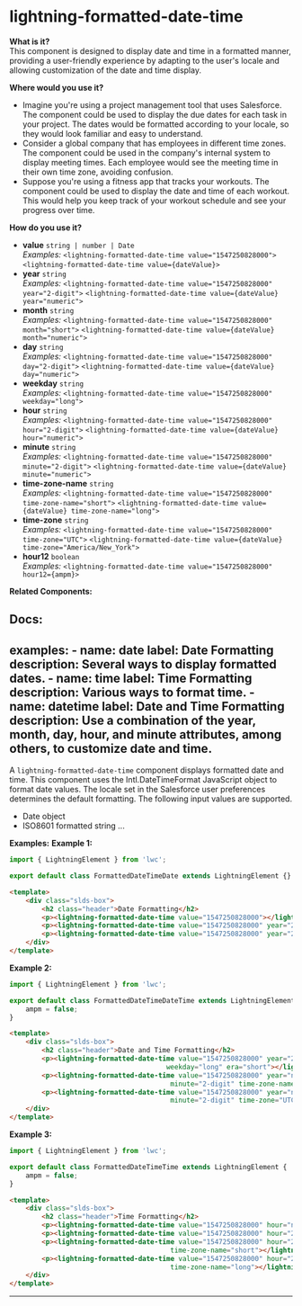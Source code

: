 # lightning-formatted-date-time

**What is it?**  
This component is designed to display date and time in a formatted manner, providing a user-friendly experience by adapting to the user's locale and allowing customization of the date and time display.

**Where would you use it?**
- Imagine you're using a project management tool that uses Salesforce. The <lightning-formatted-date-time> component could be used to display the due dates for each task in your project. The dates would be formatted according to your locale, so they would look familiar and easy to understand.
- Consider a global company that has employees in different time zones. The <lightning-formatted-date-time> component could be used in the company's internal system to display meeting times. Each employee would see the meeting time in their own time zone, avoiding confusion.
- Suppose you're using a fitness app that tracks your workouts. The <lightning-formatted-date-time> component could be used to display the date and time of each workout. This would help you keep track of your workout schedule and see your progress over time.

**How do you use it?**
- **value** `string | number | Date`  
  _Examples:_
    `<lightning-formatted-date-time value="1547250828000">`
    `<lightning-formatted-date-time value={dateValue}>`
- **year** `string`  
  _Examples:_
    `<lightning-formatted-date-time value="1547250828000" year="2-digit">`
    `<lightning-formatted-date-time value={dateValue} year="numeric">`
- **month** `string`  
  _Examples:_
    `<lightning-formatted-date-time value="1547250828000" month="short">`
    `<lightning-formatted-date-time value={dateValue} month="numeric">`
- **day** `string`  
  _Examples:_
    `<lightning-formatted-date-time value="1547250828000" day="2-digit">`
    `<lightning-formatted-date-time value={dateValue} day="numeric">`
- **weekday** `string`  
  _Examples:_
    `<lightning-formatted-date-time value="1547250828000" weekday="long">`
- **hour** `string`  
  _Examples:_
    `<lightning-formatted-date-time value="1547250828000" hour="2-digit">`
    `<lightning-formatted-date-time value={dateValue} hour="numeric">`
- **minute** `string`  
  _Examples:_
    `<lightning-formatted-date-time value="1547250828000" minute="2-digit">`
    `<lightning-formatted-date-time value={dateValue} minute="numeric">`
- **time-zone-name** `string`  
  _Examples:_
    `<lightning-formatted-date-time value="1547250828000" time-zone-name="short">`
    `<lightning-formatted-date-time value={dateValue} time-zone-name="long">`
- **time-zone** `string`  
  _Examples:_
    `<lightning-formatted-date-time value="1547250828000" time-zone="UTC">`
    `<lightning-formatted-date-time value={dateValue} time-zone="America/New_York">`
- **hour12** `boolean`  
  _Examples:_
    `<lightning-formatted-date-time value="1547250828000" hour12={ampm}>`

**Related Components:**


**Docs:**
---
examples:
    - name: date
      label: Date Formatting
      description: Several ways to display formatted dates.
    - name: time
      label: Time Formatting
      description: Various ways to format time.
    - name: datetime
      label: Date and Time Formatting
      description: Use a combination of the year, month, day, hour, and minute attributes, among others, to customize date and time.
---

A `lightning-formatted-date-time` component displays formatted date and time.
This component uses the Intl.DateTimeFormat JavaScript object to format date
values. The locale set in the Salesforce user preferences determines the
default formatting. The following input values are supported.

-   Date object
-   ISO8601 formatted string
...

**Examples:**
**Example 1:**

```js
import { LightningElement } from 'lwc';

export default class FormattedDateTimeDate extends LightningElement {}

```

```html
<template>
    <div class="slds-box">
        <h2 class="header">Date Formatting</h2>
        <p><lightning-formatted-date-time value="1547250828000"></lightning-formatted-date-time></p>
        <p><lightning-formatted-date-time value="1547250828000" year="2-digit" month="short" day="2-digit" weekday="narrow"></lightning-formatted-date-time></p>
        <p><lightning-formatted-date-time value="1547250828000" year="2-digit" month="short" day="2-digit" weekday="long"></lightning-formatted-date-time></p>
    </div>
</template>

```

**Example 2:**

```js
import { LightningElement } from 'lwc';

export default class FormattedDateTimeDateTime extends LightningElement {
    ampm = false;
}

```

```html
<template>
    <div class="slds-box">
        <h2 class="header">Date and Time Formatting</h2>
        <p><lightning-formatted-date-time value="1547250828000" year="2-digit" month="short" day="2-digit" hour="numeric"
                                       weekday="long" era="short"></lightning-formatted-date-time></p>
        <p><lightning-formatted-date-time value="1547250828000" year="numeric" month="numeric" day="numeric" hour="2-digit"
                                        minute="2-digit" time-zone-name="short"></lightning-formatted-date-time></p>
        <p><lightning-formatted-date-time value="1547250828000" year="numeric" month="numeric" day="numeric" hour="2-digit"
                                        minute="2-digit" time-zone="UTC" time-zone-name="short" hour12={ampm}></lightning-formatted-date-time></p>
    </div>
</template>

```

**Example 3:**

```js
import { LightningElement } from 'lwc';

export default class FormattedDateTimeTime extends LightningElement {
    ampm = false;
}

```

```html
<template>
    <div class="slds-box">
        <h2 class="header">Time Formatting</h2>
        <p><lightning-formatted-date-time value="1547250828000" hour="numeric"></lightning-formatted-date-time></p>
        <p><lightning-formatted-date-time value="1547250828000" hour="2-digit" second="2-digit"></lightning-formatted-date-time></p>
        <p><lightning-formatted-date-time value="1547250828000" hour="2-digit" minute="2-digit" time-zone="UTC"
                                        time-zone-name="short"></lightning-formatted-date-time></p>
        <p><lightning-formatted-date-time value="1547250828000" hour="2-digit" minute="2-digit" second="2-digit" hour12={ampm}
                                        time-zone-name="long"></lightning-formatted-date-time></p>
    </div>
</template>

```

---
